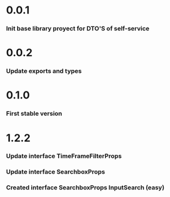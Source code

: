 # 0.0.1

### Init base library proyect for DTO'S of self-service

# 0.0.2

### Update exports and types

# 0.1.0
### First stable version 

# 1.2.2

### Update interface TimeFrameFilterProps

### Update interface SearchboxProps
### Created interface SearchboxProps InputSearch (easy)

